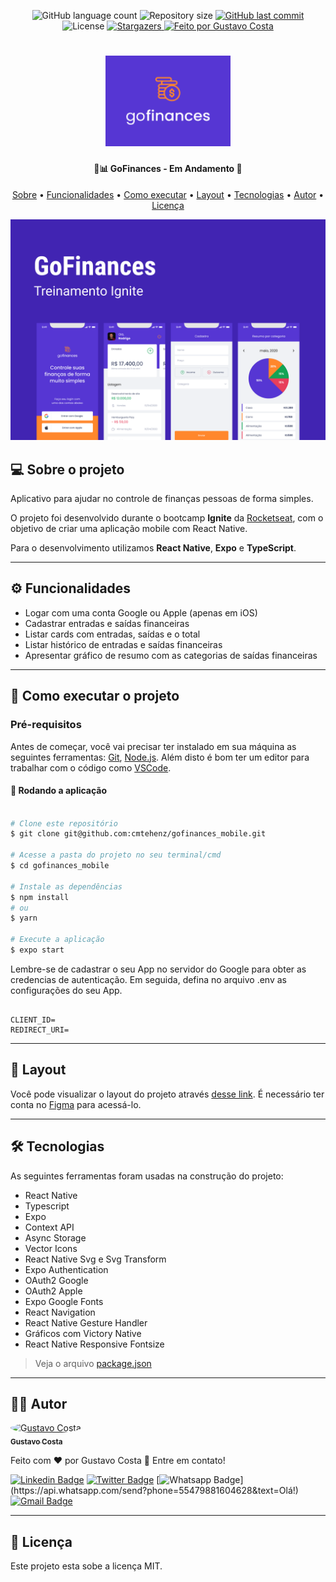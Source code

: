<p align="center">
  <img alt="GitHub language count" src="https://img.shields.io/github/languages/count/cmtehenz/gofinances_mobile?color=%2304D361&style=for-the-badge">

  <img alt="Repository size" src="https://img.shields.io/github/repo-size/cmtehenz/gofinances_mobile?style=for-the-badge">

  <a href="https://github.com/cmtehenz/gofinances_mobile/commits/main">
    <img alt="GitHub last commit" src="https://img.shields.io/github/last-commit/cmtehenz/gofinances_mobile?style=for-the-badge">
  </a>

   <img alt="License" src="https://img.shields.io/badge/license-MIT-brightgreen?style=for-the-badge">
   <a href="https://github.com/cmtehenz/gofinances_mobile/stargazers">
    <img alt="Stargazers" src="https://img.shields.io/github/stars/cmtehenz/gofinances_mobile?style=for-the-badge">
  </a>

  <a href="#">
    <img alt="Feito por Gustavo Costa" src="https://img.shields.io/badge/feito%20por-Gustavo%20Costa-%231b9?style=for-the-badge">
  </a>

</p>
<h1 align="center">
    <img alt="go-finances" title="#go-finances" src="https://raw.githubusercontent.com/cmtehenz/gofinances_mobile/master/src/assets/icon.png" width="200px" />
</h1>

<h4 align="center">
	🚧📊  GoFinances - Em Andamento 🚧
</h4>

<p align="center">
 <a href="#--sobre-o-projeto">Sobre</a> •
 <a href="#-%EF%B8%8F-funcionalidades">Funcionalidades</a> •
 <a href="#--como-executar-o-projeto">Como executar</a> •
 <a href="#--layout">Layout</a> •
 <a href="#--tecnologias">Tecnologias</a> •
 <a href="#--autor">Autor</a> •
 <a href="#--licença">Licença</a>
</p>

![](https://raw.githubusercontent.com/cmtehenz/gofinances_mobile/master/src/assets/cover.png)

## [](https://github.com/cmtehenz/gofinances_mobile#--sobre-o-projeto) 💻 Sobre o projeto

Aplicativo para ajudar no controle de finanças pessoas de forma simples.

O projeto foi desenvolvido durante o bootcamp **Ignite** da [Rocketseat](https://www.rocketseat.com.br/), com o objetivo de criar uma aplicação mobile com React Native.

Para o desenvolvimento utilizamos **React Native**, **Expo** e **TypeScript**.

---

## [](https://github.com/cmtehenz/cmtehenz/gofinances_mobile#-%EF%B8%8F-funcionalidades) ⚙️ Funcionalidades

- Logar com uma conta Google ou Apple (apenas em iOS)
- Cadastrar entradas e saídas financeiras
- Listar cards com entradas, saídas e o total
- Listar histórico de entradas e saídas financeiras
- Apresentar gráfico de resumo com as categorias de saídas financeiras

---

## [](https://github.com/cmtehenz/cmtehenz/gofinances_mobile#--como-executar-o-projeto) 🚀 Como executar o projeto

### Pré-requisitos

Antes de começar, você vai precisar ter instalado em sua máquina as seguintes ferramentas:
[Git](https://git-scm.com), [Node.js](https://nodejs.org/en/).
Além disto é bom ter um editor para trabalhar com o código como [VSCode](https://code.visualstudio.com/).

#### 🧭 Rodando a aplicação

```bash

# Clone este repositório
$ git clone git@github.com:cmtehenz/gofinances_mobile.git

# Acesse a pasta do projeto no seu terminal/cmd
$ cd gofinances_mobile

# Instale as dependências
$ npm install
# ou
$ yarn

# Execute a aplicação
$ expo start

```

Lembre-se de cadastrar o seu App no servidor do Google para obter as credencias de autenticação. Em seguida, defina no arquivo .env as configurações do seu App.

```

CLIENT_ID=
REDIRECT_URI=

```

---

## [](https://github.com/cmtehenz/gofinances_mobile#--layout) 🔖 Layout

Você pode visualizar o layout do projeto através [desse link](https://www.figma.com/file/iqwSYiLThiSajHqWAQyVXO/GoFinances-Ignite?node-id=5154%3A131). É necessário ter conta no [Figma](http://figma.com/) para acessá-lo.

---

## [](https://github.com/cmtehenz/gofinances_mobile#--tecnologias) 🛠 Tecnologias

As seguintes ferramentas foram usadas na construção do projeto:

- React Native
- Typescript
- Expo
- Context API
- Async Storage
- Vector Icons
- React Native Svg e Svg Transform
- Expo Authentication
- OAuth2 Google
- OAuth2 Apple
- Expo Google Fonts
- React Navigation
- React Native Gesture Handler
- Gráficos com Victory Native
- React Native Responsive Fontsize

> Veja o arquivo [package.json](https://github.com/cmtehenz/gofinances_mobile/blob/main/web/package.json)

---

## [](https://github.com/cmtehenz/gofinances_mobile#--autor) 👨‍🚀 Autor

<a href="https://brunosaibert.com.br/">
 <img style="border-radius: 50%;" src="https://avatars.githubusercontent.com/u/10881123?s=400&u=2de353d3c50f765d728d852846e2f39d96895046&v=4" width="100px;" alt="Gustavo Costa"/>
 <br />
 <sub><b>Gustavo Costa</b></sub></a>
 <br />

Feito com ❤️ por Gustavo Costa 👋 Entre em contato!

[![Linkedin Badge](https://img.shields.io/badge/-LinkedIn-blue?style=for-the-badge&logo=Linkedin&logoColor=white&link=https://www.linkedin.com/in/gustavo.costa/)](https://www.linkedin.com/in/gustavo.costa/)
[![Twitter Badge](https://img.shields.io/badge/-Twitter-1ca0f1?style=for-the-badge&labelColor=1ca0f1&logo=twitter&logoColor=white&link=https://twitter.com/bh_saibert)](https://twitter.com/bh_saibert)
[![Whatsapp Badge](https://img.shields.io/badge/-Whatsapp-4CA143?style=for-the-badge&labelColor=4CA143&logo=whatsapp&logoColor=white&link=https://api.whatsapp.com/send?phone=55479881604628&text=Olá!)](https://api.whatsapp.com/send?phone=55479881604628&text=Olá!)
[![Gmail Badge](https://img.shields.io/badge/-Gmail-c14438?style=for-the-badge&logo=Gmail&logoColor=white&link=mailto:cmtehenz@gmail.com)](mailto:cmtehenz@gmail.com)

---

## [](https://github.com/cmtehenz/gofinances_mobile#--licença) 📝 Licença

Este projeto esta sobe a licença MIT.